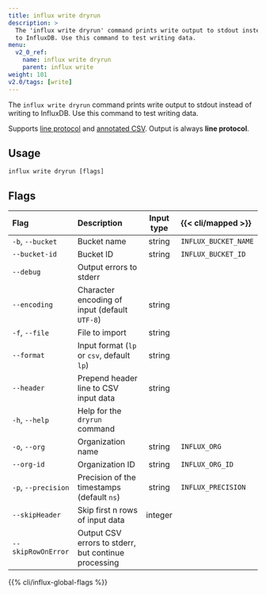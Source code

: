 ```yaml
---
title: influx write dryrun
description: >
  The 'influx write dryrun' command prints write output to stdout instead of writing
  to InfluxDB. Use this command to test writing data.
menu:
  v2_0_ref:
    name: influx write dryrun
    parent: influx write
weight: 101
v2.0/tags: [write]
---
```


The `influx write dryrun` command prints write output to stdout instead of writing
to InfluxDB. Use this command to test writing data.

Supports [line protocol](/v2.0/reference/syntax/line-protocol) and
[annotated CSV](/v2.0/reference/syntax/annotated-csv).
Output is always **line protocol**.

## Usage
```
influx write dryrun [flags]
```

## Flags
| Flag                | Description                                          | Input type | {{< cli/mapped >}}   |
|:----                |:-----------                                          |:----------:|:------------------   |
| `-b`, `--bucket`    | Bucket name                                          | string     | `INFLUX_BUCKET_NAME` |
| `--bucket-id`       | Bucket ID                                            | string     | `INFLUX_BUCKET_ID`   |
| `--debug`           | Output errors to stderr                              |            |                      |
| `--encoding`        | Character encoding of input (default `UTF-8`)        | string     |                      |
| `-f`, `--file`      | File to import                                       | string     |                      |
| `--format`          | Input format (`lp` or `csv`, default `lp`)           | string     |                      |
| `--header`          | Prepend header line to CSV input data                | string     |                      |
| `-h`, `--help`      | Help for the `dryrun` command                        |            |                      |
| `-o`, `--org`       | Organization name                                    | string     | `INFLUX_ORG`         |
| `--org-id`          | Organization ID                                      | string     | `INFLUX_ORG_ID`      |
| `-p`, `--precision` | Precision of the timestamps (default `ns`)           | string     | `INFLUX_PRECISION`   |
| `--skipHeader`      | Skip first n rows of input data                      | integer    |                      |
| `--skipRowOnError`  | Output CSV errors to stderr, but continue processing |            |                      |

{{% cli/influx-global-flags %}}
